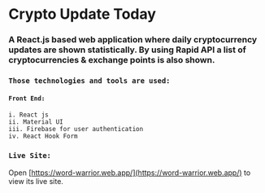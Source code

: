 
# Crypto Update Today

### A React.js based web application where daily cryptocurrency updates are shown statistically. By using Rapid API a list of cryptocurrencies & exchange points is also shown.


### `Those technologies and tools are used: `

#### `Front End:`
    i. React js
    ii. Material UI
    iii. Firebase for user authentication
    iv. React Hook Form


### `Live Site:`

Open [https://word-warrior.web.app/](https://word-warrior.web.app/) to view its live site.
